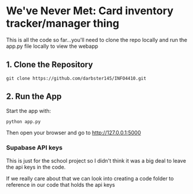 

  <h1>We've Never Met: Card inventory tracker/manager thing</h1>
  <p>This is all the code so far...you'll need to clone the repo locally and run the app.py file locally to view the webapp</p>

  <h2>1. Clone the Repository</h2>
  <pre><code>git clone https://github.com/darbster145/INFO4410.git</code></pre>

  <h2>2. Run the App</h2>
  <p>Start the app with:</p>
  <pre><code>python app.py</code></pre>
  <p>Then open your browser and go to <a href="http://127.0.0.1:5000" target="_blank">http://127.0.0.1:5000</a></p>

  <h3>Supabase API keys</h3>
  <p>This is just for the school project so I didn't think it was a big deal to leave the api keys in the code.</p>
  <p>If we really care about that we can look into creating a code folder to reference in our code that holds the api keys</p>

